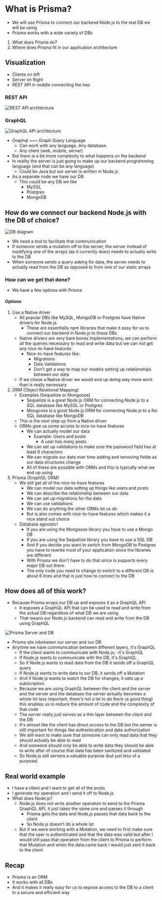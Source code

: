 # What is Prisma?
* We will use Prisma to connect our backend Node.js to the real DB we will be using
* Prisma works with a wide variety of DBs

1. What does Prisma do?
2. Where does Prisma fit in our application architecture

## Visualization
* Clients on left
* Server on Right
* REST API in middle connecting the two

### REST API
![REST API architecture](https://i.imgur.com/cKTPMRF.png)

### GraphQL
![GraphQL API architecture](https://i.imgur.com/TnAzEre.png)

* Graphql === Graph Query Language
    - Can work with any language. Any database.
    - Any client (web, mobile, server)
* But there is a bit more complexity to what happens on the backend
* In reality the server is just going to make up our backend programming language (and that can be any language)
    - Could be Java but our server is written in Node.js
* As a separate node we have our DB
    - This could be any DB we like
        + MySQL
        + Postgres
        + MongoDB

## How do we connect our backend Node.js with the DB of choice?
![DB diagram](https://i.imgur.com/FYh9GmD.png)

* We need a tool to facilitate that communication
* If someone sends a mutation off to the server, the server instead of modifying one of the arrays (as it currently does) needs to actually write to the DB
* When someone sends a query asking for data, the server needs to actually read from the DB as opposed to from one of our static arrays

### How can we get that done?
* We have a few options with Prisma

#### Options
1. Use a Native driver
    * All popular DBs like MySQL, MongoDB or Postgres have Native drivers for Node.js
        - These are essentially npm libraries that make it easy for us to connect our backend in Node.js to those DBs
    * Native drivers are very bare bones implementations, we can perform all the queries necessary to read and write data but we can not get any nice-to-have features
        - Nice-to-have features like:
            + Migrations
            + Data Validations
            + Don't get a way to map our models setting up relationships between our data
    * If we chose a Native driver we would end up doing way more work than is really necessary
2. ORM (Object Relational Mapping)
    * Examples (Sequelize or Mongoose)
        - Sequelize is a great Node.js ORM for connecting Node.js to a SQL database like MySQL or Postgres
        - Mongoose is a great Node.js ORM for connecting Node.js to a No SQL database like MongoDB
    * This is the next step up from a Native driver
    * ORMs give us some access to nice-to-have features
        - We can actually model our data
            + Example: Users and posts
                *  A user has many posts
        - We can set up validations to make sure the password field has at least 6 characters
        - We can migrate our data over time adding and removing fields as our data structures change
        - All of these are possible with ORMs and this is typically what we end up using
3. Prisma (GraphQL ORM)
    * We still get all of the nice-to-have features
        - We can model our data setting up things like users and posts
        - We can describe the relationship between our data
        - We can set up migrations for the data
        - We can use validations
        - We can do anything the other ORMs let us do
        - But is also comes with nice-to-have features which makes it a nice stand out choice
    * Database agnostic!
        * If you are using the Mongoose library you have to use a Mongo DB
        * If you are using the Sequelize library you have to use a SQL DB
        * And if you decide you want to switch from MongoDB to Postgres you have to rewrite most of your application since the libraries are different
        * With Prisma we don't have to do that since is supports every major DB out there
        * The only code you need to change to switch to a different DB is about 6 lines and that is just how to connect to the DB

## How does all of this work?
* Because Prisma wraps our DB up and exposes it as a GraphQL API
    - It exposes a GraphQL API that can be used to read and write from the actual DB regardless of what DB we are using
    - That means our Node.js backend can read and write from the DB using GraphQL

![Prisma Server and DB](https://i.imgur.com/NENi1PE.png)

* Prisma sits inbetween our server and our DB
* Anytime we have communication between different layers, it's GraphQL
    - If the client wants to communicate with Node.js, -it's GraphQL
    - If Node.js wants to communicate with the DB, it's GraphQL
    - So if Node.js wants to read data from the DB it sends off a GraphQL query
    - If Node.js wants to write data to our DB, it sends off a Mutation
    - And if Node.js wants to watch the DB for changes, it sets up a subscription
    - Because we are using GraphQL between the client and the server and the server and the database the server actually becomes a whole lot less important, there's not a lot to do there (a good thing) this enables us to reduce the amount of code and the complexity of that code
    - The server really just serves as a thin layer between the client and the DB
    - It's almost like the client has direct access to the DB but the server is still important for things like authentication and data authorization
    - We still want to make sure that someone can only read data that they should actually be able to read
    - And someone should only be able to write data they should be able to write after of course that data has been sanitized and validated
    - So Node.js still servers a valuable purpose (but just less of a purpose)

## Real world example
* I have a client and I want to get all of the posts
* I generate my operation and I send it off to Node.js
* What does Node.js?
    - Node.js does not write another operation to send to the Prisma GraphQL API, it just takes the same one and passes it through
        + Prisma gets the data and Node.js passes that data back to the client
        + So Node.js doesn't do a whole lot
    - But if we were working with a Mutation, we need to first make sure that the user is authenticated and that the data was valid but after I would still pass that operation from the client to Prisma to perform that Mutation and when the data came back I would just sent it back to the client

## Recap
* Prisma is an ORM
* It works with all DBs
* And it makes it really easy for us to expose access to the DB to a client in a secure and efficient way 
